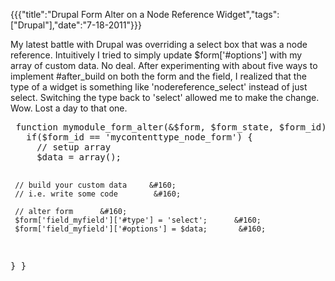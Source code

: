 {{{"title":"Drupal Form Alter on a Node Reference Widget","tags":["Drupal"],"date":"7-18-2011"}}}

<p>My latest battle with Drupal was overriding a select box that was a node reference.  Intuitively I tried to simply update $form['#options'] with my array of custom data.  No deal.  After experimenting with about five ways to implement #after_build on both the form and the field, I realized that the type of a widget is something like 'nodereference_select' instead of just select.  Switching the type back to 'select' allowed me to make the change.  Wow.  Lost a day to that one.</p>
<pre> function mymodule_form_alter(&#38;$form, $form_state, $form_id) {    &#160;   
   if($form_id == 'mycontenttype_node_form') {         &#160;    
     // setup array      &#160;     
     $data = array();            &#160;     

     // build your custom data     &#160;     
     // i.e. write some code        &#160;     

     // alter form      &#160;    
     $form['field_myfield']['#type'] = 'select';      &#160;    
     $form['field_myfield']['#options'] = $data;       &#160;  
  }
}</pre>